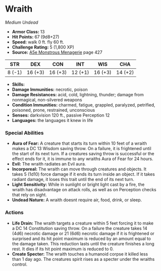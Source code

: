 # Wraith

*Medium* *Undead*

- **Armor Class:** 13
- **Hit Points:** 67 (9d8+27)
- **Speed:** walk 0 ft. fly 60 ft.
- **Challenge Rating:** 5 (1,800 XP)
- **Source:** [A5e Monstrous Menagerie](https://enpublishingrpg.com/products/level-up-monstrous-menagerie-a5e) page 427

| STR | DEX | CON | INT | WIS | CHA |
| --- | --- | --- | --- | --- | --- |
| 8 (-1) | 16 (+3) | 16 (+3) | 12 (+1) | 16 (+3) | 14 (+2) |

- **Skills:** 
- **Damage Immunities:** necrotic, poison
- **Damage Resistances:** acid, cold, lightning, thunder; damage from nonmagical, non-silvered weapons
- **Condition Immunities:** charmed, fatigue, grappled, paralyzed, petrified, poisoned, prone, restrained, unconscious
- **Senses:** darkvision 120 ft., passive Perception 12
- **Languages:** the languages it knew in life

### Special Abilities

- **Aura of Fear:** A creature that starts its turn within 10 feet of a wraith makes a DC 13 Wisdom saving throw. On a failure, it is frightened until the start of its next turn. If a creatures saving throw is successful or the effect ends for it, it is immune to any wraiths Aura of Fear for 24 hours.
- **Evil:** The wraith radiates an Evil aura.
- **Incorporeal:** The wraith can move through creatures and objects. It takes 5 (1d10) force damage if it ends its turn inside an object. If it takes radiant damage, it loses this trait until the end of its next turn.
- **Light Sensitivity:** While in sunlight or bright light cast by a fire, the wraith has disadvantage on attack rolls, as well as on Perception checks that rely on sight.
- **Undead Nature:** A wraith doesnt require air, food, drink, or sleep.

### Actions

- **Life Drain:** The wraith targets a creature within 5 feet  forcing it to make a DC 14 Constitution saving throw. On a failure  the creature takes 14 (4d6) necrotic damage  or 21 (6d6) necrotic damage if it is frightened or surprised  and its hit point maximum is reduced by an amount equal to the damage taken. This reduction lasts until the creature finishes a long rest. It dies if its hit point maximum is reduced to 0.
- **Create Specter:** The wraith touches a humanoid corpse it killed less than 1 day ago. The creatures spirit rises as a specter under the wraiths control.


